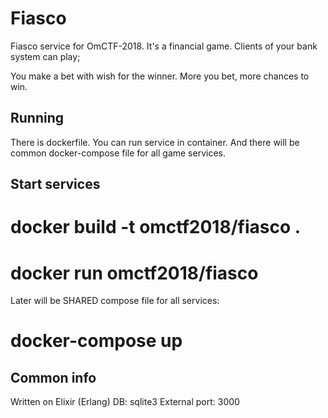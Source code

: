 # Fiasco

Fiasco service for OmCTF-2018.
It's a financial game. Clients of your bank system can play;

You make a bet with wish for the winner.
More you bet, more chances to win.


## Running

There is dockerfile. You can run service in container.
And there will be common docker-compose file for all game services.

## Start services
  # docker build -t omctf2018/fiasco .
  # docker run omctf2018/fiasco


  Later will be SHARED compose file for all services:
  # docker-compose up

## Common info

Written on Elixir (Erlang)
DB: sqlite3
External port: 3000
